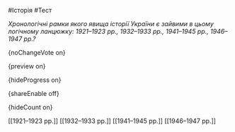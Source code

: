 #Історія #Тест

*Хронологічні рамки якого явища історії України є зайвими в цьому логічному ланцюжку: 1921–1923 рр., 1932–1933 рр., 1941–1945 рр., 1946–1947 рр.?*

{noChangeVote on}

{preview on}

{hideProgress on}

{shareEnable off}

{hideCount on}

[[1921–1923 рр.]]
[[1932–1933 рр.]]
[[1941–1945 рр.]]
[[1946–1947 рр.]]
